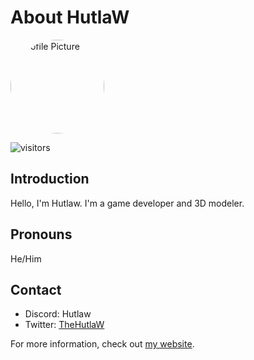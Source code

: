 # About HutlaW

<img src="https://hutlaw.github.io/images/pfp.png" alt="Profile Picture" style="width: 150px; height: 150px; border-radius: 50%;">

![visitors](https://img.shields.io/badge/visitors-<your-visitor-count>-007846?style=flat&logo=github&logoColor=white&labelColor=8D133C)

## Introduction
Hello, I'm Hutlaw. I'm a game developer and 3D modeler.

## Pronouns
He/Him

## Contact
- Discord: Hutlaw
- Twitter: [TheHutlaW](https://twitter.com/TheHutlaw)

For more information, check out [my website](https://hutlaw.github.io).
